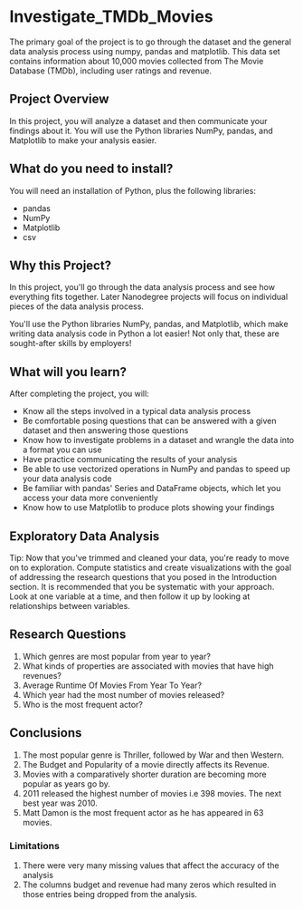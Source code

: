 # Investigate_TMDb_Movies

The primary goal of the project is to go through the dataset and the general data analysis process using numpy, pandas and matplotlib.
This data set contains information about 10,000 movies collected from The Movie Database (TMDb), including user ratings and revenue.

## Project Overview
In this project, you will analyze a dataset and then communicate your findings about it. You will use the Python libraries NumPy, pandas, and Matplotlib to make your analysis easier.

## What do you need to install?
You will need an installation of Python, plus the following libraries:

* pandas
* NumPy
* Matplotlib
* csv

## Why this Project?
In this project, you'll go through the data analysis process and see how everything fits together. Later Nanodegree projects will focus on individual pieces of the data analysis process.

You'll use the Python libraries NumPy, pandas, and Matplotlib, which make writing data analysis code in Python a lot easier! Not only that, these are sought-after skills by employers!

## What will you learn?
After completing the project, you will:

- Know all the steps involved in a typical data analysis process
- Be comfortable posing questions that can be answered with a given dataset and then answering those questions
- Know how to investigate problems in a dataset and wrangle the data into a format you can use
- Have practice communicating the results of your analysis
- Be able to use vectorized operations in NumPy and pandas to speed up your data analysis code
- Be familiar with pandas' Series and DataFrame objects, which let you access your data more conveniently
- Know how to use Matplotlib to produce plots showing your findings

## Exploratory Data Analysis
Tip: Now that you've trimmed and cleaned your data, you're ready to move on to exploration. Compute statistics and create visualizations with the goal of addressing the research questions that you posed in the Introduction section. It is recommended that you be systematic with your approach. Look at one variable at a time, and then follow it up by looking at relationships between variables.

## Research Questions
1. Which genres are most popular from year to year?
2. What kinds of properties are associated with movies that have high revenues?
3. Average Runtime Of Movies From Year To Year?
4. Which year had the most number of movies released?
5. Who is the most frequent actor?

## Conclusions
1. The most popular genre is Thriller, followed by War and then Western.
2. The Budget and Popularity of a movie directly affects its Revenue.
3. Movies with a comparatively shorter duration are becoming more popular as years go by.
4. 2011 released the highest number of movies i.e 398 movies. The next best year was 2010.
5. Matt Damon is the most frequent actor as he has appeared in 63 movies.

### Limitations
1. There were very many missing values that affect the accuracy of the analysis
2. The columns budget and revenue had many zeros which resulted in those entries being dropped from the analysis.
